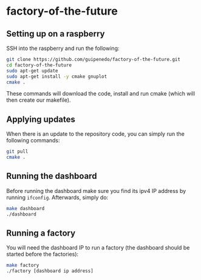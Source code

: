 # factory-of-the-future

## Setting up on a raspberry
SSH into the raspberry and run the following:
```bash
git clone https://github.com/guipenedo/factory-of-the-future.git
cd factory-of-the-future
sudo apt-get update
sudo apt-get install -y cmake gnuplot
cmake .
```

These commands will download the code, install and run cmake (which will then create our makefile).

## Applying updates
When there is an update to the repository code, you can simply run the following commands:
```bash
git pull
cmake .
```

## Running the dashboard
Before running the dashboard make sure you find its ipv4 IP address by running `ifconfig`.
Afterwards, simply do:
```bash
make dashboard
./dashboard
```

## Running a factory
You will need the dashboard IP to run a factory (the dashboard should be started before the factories):
```bash
make factory
./factory [dashboard ip address]
```